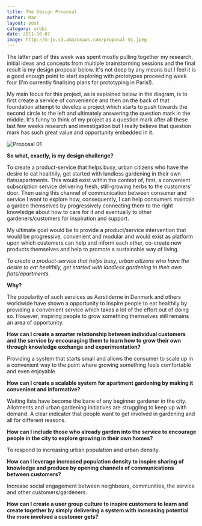 ```yaml
---
title: The Design Proposal
author: Mac
layout: post
category: urbbi
date: 2011-10-07
image: http://m-jo.s3.amazonaws.com/proposal-01.jpeg
---
```


The latter part of this week was spent mostly pulling together my research, initial ideas and concepts from multiple brainstorming sessions and the final result is my design proposal below. It's not deep by any means but I feel it is a good enough point to start exploring with prototypes proceeding week four (I'm currently finalising plans for prototyping in Paris!). 

My main focus for this project, as is explained below in the diagram, is to first create a service of convenience and then on the back of that foundation attempt to develop a project which starts to push towards the second circle to the left and ultimately answering the question mark in the middle. It's funny to think of my project as a question mark after all these last few weeks research and investigation but I really believe that question mark has such great value and opportunity embedded in it.

<img src="http://m-jo.s3.amazonaws.com/proposal-01.jpeg" alt="Proposal 01" title="proposal-01.jpg" /> 

**So what, exactly, is my design challenge?**

To create a product-service that helps busy, urban citizens who have the desire to eat healthily, get started with landless gardening in their own flats/apartments. This would exist within the context of, first, a convenient subscription service delivering fresh, still-growing herbs to the customers’ door. Then using this channel of communication between consumer and service I want to explore how, consequently, I can help consumers maintain a garden themselves by progressively connecting them to the right knowledge about how to care for it and eventually to other gardeners/customers for inspiration and support.

My ultimate goal would be to provide a product/service intervention that would be progressive, convenient and modular and would exist as platform upon which customers can help and inform each other, co-create new products themselves and help to promote a sustainable way of living.

*To create a product-service that helps busy, urban citizens who have the desire to eat healthily, get started with landless gardening in their own flats/apartments.*

**Why?**

The popularity of such services as Aarstiderne in Denmark and others worldwide have shown a opportunity to inspire people to eat healthily by providing a convenient service which takes a lot of the effort out of doing so. However, inspiring people to grow something themselves still remains an area of opportunity.

**How can I create a smarter relationship between individual customers and the service by encouraging them to learn how to grow their own through knowledge exchange and experimentation?**

Providing a system that starts small and allows the consumer to scale up in a convenient way to the point where growing something feels comfortable and even enjoyable.

**How can I create a scalable system for apartment gardening by making it convenient and informative?**

Waiting lists have become the bane of any beginner gardener in the city. Allotments and urban gardening initiatives are struggling to keep up with demand. A clear indicator that people want to get involved in gardening and all for different reasons.

**How can I include those who already garden into the service to encourage people in the city to explore growing in their own homes?**

To respond to increasing urban population and urban density.

**How can I leverage increased population density to inspire sharing of knowledge and produce by opening channels of communications between customers?**

Increase social engagement between neighbours, communities, the service and other customers/gardeners.

**How can I create a user group culture to inspire customers to learn and create together by simply delivering a system with increasing potential the more involved a customer gets?**